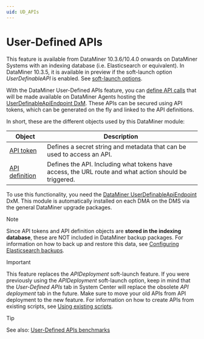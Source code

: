 ```yaml
---
uid: UD_APIs
---
```


# User-Defined APIs

This feature is available from DataMiner 10.3.6/10.4.0 onwards on DataMiner Systems with an indexing database (i.e. Elasticsearch or equivalent). In DataMiner 10.3.5, it is available in preview if the soft-launch option *UserDefinableAPI* is enabled. See [soft-launch options](xref:SoftLaunchOptions).

With the DataMiner User-Defined APIs feature, you can [define API calls](xref:UD_APIs_Define_New_API) that will be made available on DataMiner Agents hosting the [UserDefinableApiEndpoint DxM](xref:UD_APIs_UserDefinableApiEndpoint). These APIs can be secured using API tokens, which can be generated on the fly and linked to the API definitions.

In short, these are the different objects used by this DataMiner module:

| Object | Description |
|--|--|
| [API token](xref:UD_APIs_Objects_ApiToken) | Defines a secret string and metadata that can be used to access an API. |
| [API definition](xref:UD_APIs_Objects_ApiDefinition) | Defines the API. Including what tokens have access, the URL route and what action should be triggered. |

To use this functionality, you need the [DataMiner UserDefinableApiEndpoint](xref:UD_APIs_UserDefinableApiEndpoint) DxM. This module is automatically installed on each DMA on the DMS via the general DataMiner upgrade packages.

> [!NOTE]
> Since API tokens and API definition objects are **stored in the indexing database**, these are NOT included in DataMiner backup packages. For information on how to back up and restore this data, see [Configuring Elasticsearch backups](xref:Configuring_Elasticsearch_backups).

> [!IMPORTANT]
> This feature replaces the *APIDeployment* soft-launch feature. If you were previously using the *APIDeployment* soft-launch option, keep in mind that the *User-Defined APIs* tab in System Center will replace the obsolete *API deployment* tab in the future. Make sure to move your old APIs from API deployment to the new feature. For information on how to create APIs from existing scripts, see [Using existing scripts](xref:UD_APIs_Using_existing_scripts).

> [!TIP]
> See also: [User-Defined APIs benchmarks](xref:user-defined_API_benchmarks)
